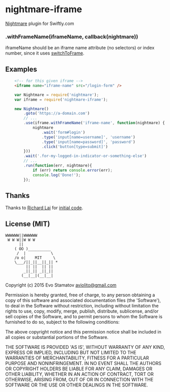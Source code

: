 # nightmare-iframe

[Nightmare](https://github.com/segmentio/nightmare) plugin for Swiftly.com

### .withFrameName(iframeName, callback(nightmare))

iframeName should be an iframe name attribute (no selectors) or index number, since it uses [switchToFrame](http://phantomjs.org/api/webpage/method/switch-to-frame.html).

## Examples

```html
	<!-- for this given iframe -->
	<iframe name="iframe-name" src="/login-form" />
```

```js
	var Nightmare = require('nightmare');
	var iframe = require('nightmare-iframe');

	new Nightmare()
		.goto('https://a-domain.com')
		// ...
		.use(iframe.withFrameName('iframe-name', function(nightmare) {
			nightmare
				.wait('form#login')
				.type('input[name=username]', 'username')
				.type('input[name=password]', 'password')
				.click('button[type=submit]')
		}))
		.wait('.for-my-logged-in-indicator-or-something-else')
		// ...
		.run(function(err, nightmare){
			if (err) return console.error(err);
			console.log('Done!');
		});
```

## Thanks

Thanks to [Richard Lai](https://github.com/rclai) for [initial code](https://github.com/segmentio/nightmare/issues/203).

## License (MIT)

```
WWWWWW||WWWWWW
 W W W||W W W
      ||
    ( OO )__________
     /  |           \
    /o o|    MIT     \
    \___/||_||__||_|| *
         || ||  || ||
        _||_|| _||_||
       (__|__|(__|__|
```

Copyright (c) 2015 Evo Stamatov <aviolito@gmail.com>

Permission is hereby granted, free of charge, to any person obtaining a copy of this software and associated documentation files (the 'Software'), to deal in the Software without restriction, including without limitation the rights to use, copy, modify, merge, publish, distribute, sublicense, and/or sell copies of the Software, and to permit persons to whom the Software is furnished to do so, subject to the following conditions:

The above copyright notice and this permission notice shall be included in all copies or substantial portions of the Software.

THE SOFTWARE IS PROVIDED 'AS IS', WITHOUT WARRANTY OF ANY KIND, EXPRESS OR IMPLIED, INCLUDING BUT NOT LIMITED TO THE WARRANTIES OF MERCHANTABILITY, FITNESS FOR A PARTICULAR PURPOSE AND NONINFRINGEMENT. IN NO EVENT SHALL THE AUTHORS OR COPYRIGHT HOLDERS BE LIABLE FOR ANY CLAIM, DAMAGES OR OTHER LIABILITY, WHETHER IN AN ACTION OF CONTRACT, TORT OR OTHERWISE, ARISING FROM, OUT OF OR IN CONNECTION WITH THE SOFTWARE OR THE USE OR OTHER DEALINGS IN THE SOFTWARE.
